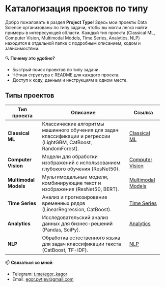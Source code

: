 # Каталогизация проектов по типу

Добро пожаловать в раздел **Project Type**! Здесь мои проекты Data Science организованы по типу задачи, чтобы вы могли легко найти примеры в интересующей области. Каждый тип проекта (Classical ML, Computer Vision, Multimodal Models, Time Series, Analytics, NLP) находится в отдельной папке с подробным описанием, кодом и зависимостями.

🔍 **Почему это удобно?**
- Быстрый поиск проектов по типу задачи.
- Чёткая структура с README для каждого проекта.
- Доступ к коду, данным и инструкциям в одном месте.

## Типы проектов

| Тип проекта | Описание | Ссылка |
|-------------|----------|--------|
| **Classical ML** | Классические алгоритмы машинного обучения для задач классификации и регрессии (LightGBM, CatBoost, RandomForest). | [Classical ML](https://github.com/kagor4/DataSciencePortfolio/tree/main/Project%20Type/Classical%20ML) |
| **Computer Vision** | Модели для обработки изображений с использованием глубокого обучения (ResNet50). | [Computer Vision](https://github.com/kagor4/DataSciencePortfolio/tree/main/Project%20Type/Computer%20Vision) |
| **Multimodal Models** | Мультимодальные модели, комбинирующие текст и изображения (ResNet50, BERT). | [Multimodal Models](https://github.com/kagor4/DataSciencePortfolio/tree/main/Project%20Type/Multimodal%20Models) |
| **Time Series** | Анализ и прогнозирование временных рядов (LinearRegression, CatBoost). | [Time Series](https://github.com/kagor4/DataSciencePortfolio/tree/main/Project%20Type/Time%20Series) |
| **Analytics** | Исследовательский анализ данных для бизнес-решений (Pandas, SciPy). | [Analytics](https://github.com/kagor4/DataSciencePortfolio/tree/main/Project%20Type/Analytics) |
| **NLP** | Обработка естественного языка для задач классификации текста (CatBoost, TF-IDF). | [NLP](https://github.com/kagor4/DataSciencePortfolio/tree/main/Project%20Type/NLP) |

📫 **Связаться со мной**:
- Telegram: [t.me/egor_kagor](https://t.me/egor_kagor)
- Email: [egor.pytjev@gmail.com](mailto:egor.pytjev@gmail.com)
